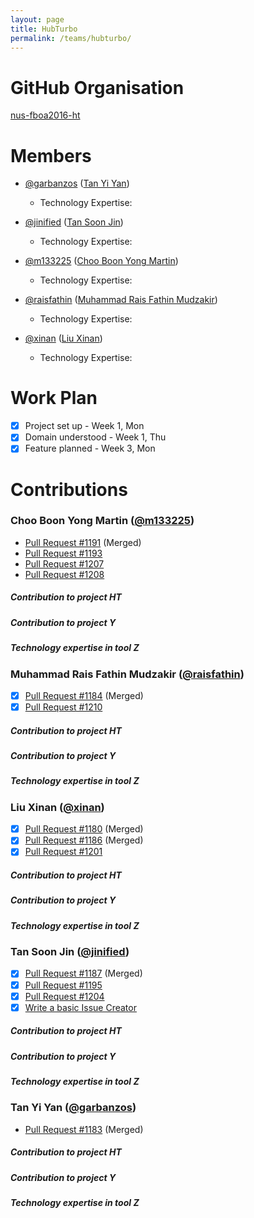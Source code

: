 ```yaml
---
layout: page
title: HubTurbo
permalink: /teams/hubturbo/
---
```


# GitHub Organisation
[nus-fboa2016-ht](https://github.com/nus-fboa2016-ht)

# Members

 - [@garbanzos](https://github.com/garbanzos)
   ([Tan Yi Yan](http://garbanzos.github.io))
   - Technology Expertise:

 - [@jinified](https://github.com/jinified)
   ([Tan Soon Jin](http://jinified.github,io))
   - Technology Expertise:

 - [@m133225](https://github.com/m133225)
   ([Choo Boon Yong Martin](http://m133225.github.io))
   - Technology Expertise:

 - [@raisfathin](https://github.com/raisfathin)
   ([Muhammad Rais Fathin Mudzakir](http://raisfathin.github.io))
   - Technology Expertise:

 - [@xinan](https://github.com/xinan)
   ([Liu Xinan](http://xinan.io))
   - Technology Expertise:

# Work Plan

* [x] Project set up - Week 1, Mon
* [x] Domain understood - Week 1, Thu
* [x] Feature planned - Week 3, Mon

# Contributions

### Choo Boon Yong Martin ([@m133225](https://github.com/m133225))

* [Pull Request #1191](https://github.com/HubTurbo/HubTurbo/pull/1191) (Merged)
* [Pull Request #1193](https://github.com/HubTurbo/HubTurbo/pull/1193)
* [Pull Request #1207](https://github.com/HubTurbo/HubTurbo/pull/1207)
* [Pull Request #1208](https://github.com/HubTurbo/HubTurbo/pull/1208)

##### Contribution to project HT


##### Contribution to project Y

##### Technology expertise in tool Z

### Muhammad Rais Fathin Mudzakir ([@raisfathin](https://github.com/raisfathin))

* [x] [Pull Request #1184](https://github.com/HubTurbo/HubTurbo/pull/1184) (Merged)
* [x] [Pull Request #1210](https://github.com/HubTurbo/HubTurbo/pull/1210)

##### Contribution to project HT

##### Contribution to project Y

##### Technology expertise in tool Z

### Liu Xinan ([@xinan](https://github.com/xinan))

* [x] [Pull Request #1180](https://github.com/HubTurbo/HubTurbo/pull/1180) (Merged)
* [x] [Pull Request #1186](https://github.com/HubTurbo/HubTurbo/pull/1186) (Merged)
* [x] [Pull Request #1201](https://github.com/HubTurbo/HubTurbo/pull/1201)

##### Contribution to project HT

##### Contribution to project Y

##### Technology expertise in tool Z

### Tan Soon Jin ([@jinified](https://github.com/jinified))

* [x] [Pull Request #1187](https://github.com/HubTurbo/HubTurbo/pull/1187) (Merged)
* [x] [Pull Request #1195](https://github.com/HubTurbo/HubTurbo/pull/1195)
* [x] [Pull Request #1204](https://github.com/HubTurbo/HubTurbo/pull/1204)
* [x] [Write a basic Issue Creator](https://github.com/jinified/HubTurbo/tree/issue-creator/src/main/java/ui/components/issue_creators)

##### Contribution to project HT

##### Contribution to project Y

##### Technology expertise in tool Z

### Tan Yi Yan ([@garbanzos](https://github.com/garbanzos))

* [Pull Request #1183](https://github.com/HubTurbo/HubTurbo/pull/1183) (Merged)

##### Contribution to project HT

##### Contribution to project Y

##### Technology expertise in tool Z

